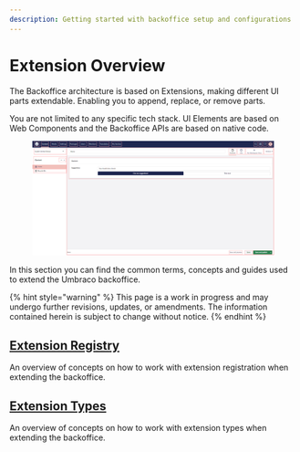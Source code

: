 ```yaml
---
description: Getting started with backoffice setup and configurations
---
```


# Extension Overview

The Backoffice architecture is based on Extensions, making different UI parts extendable. Enabling you to append, replace, or remove parts.

You are not limited to any specific tech stack. UI Elements are based on Web Components and the Backoffice APIs are based on native code.

<figure><img src="../../.gitbook/assets/backoffice-overview-customizations.png" alt=""><figcaption></figcaption></figure>

In this section you can find the common terms, concepts and guides used to extend the Umbraco backoffice.

{% hint style="warning" %}
This page is a work in progress and may undergo further revisions, updates, or amendments. The information contained herein is subject to change without notice.
{% endhint %}

## [Extension Registry](extension-registry/)

An overview of concepts on how to work with extension registration when extending the backoffice.

## [Extension Types](extension-types/)

An overview of concepts on how to work with extension types when extending the backoffice.
